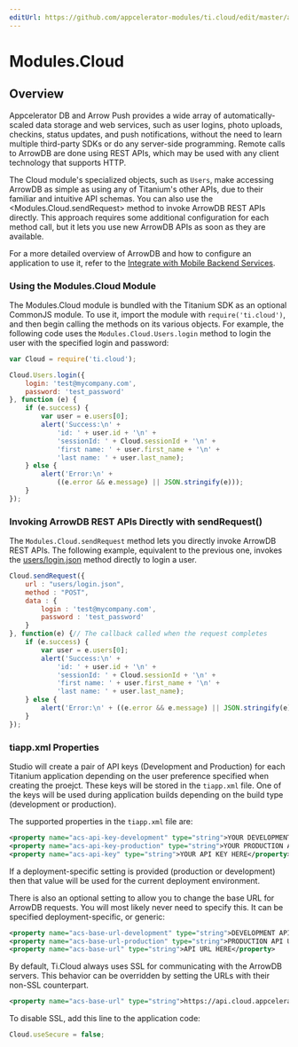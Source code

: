 ```yaml
---
editUrl: https://github.com/appcelerator-modules/ti.cloud/edit/master/apidoc/Cloud.yml
---
```

# Modules.Cloud

<TypeHeader/>

## Overview

Appcelerator DB and Arrow Push provides a wide array of automatically-scaled data storage
and web services, such as user logins, photo uploads, checkins, status updates, and push 
notifications, without the need to learn multiple third-party SDKs or do any 
server-side programming. Remote calls to ArrowDB are done using REST APIs, which may be used with any
client technology that supports HTTP.

The Cloud module's specialized objects, such as `Users`, make accessing 
ArrowDB as simple as using any of Titanium's other APIs, due to their familiar and intuitive API schemas.
You can also use the <Modules.Cloud.sendRequest> method to invoke 
ArrowDB REST APIs directly. This approach requires some additional configuration for each method call,
but it lets you use new ArrowDB APIs as soon as they are available.

For a more detailed overview of ArrowDB and how to configure an application to use it, refer to the
[Integrate with Mobile Backend Services](https://docs.appcelerator.com/platform/latest/#!/guide/Integrate_with_Mobile_Backend_Services).
    
### Using the Modules.Cloud Module

The Modules.Cloud module is bundled with the Titanium SDK as an optional CommonJS module. 
To use it, import the module with `require('ti.cloud')`, and then begin calling the methods 
on its various objects. For example, the following code uses the `Modules.Cloud.Users.login` 
method to login the user with the specified login and password:

``` js
var Cloud = require('ti.cloud');

Cloud.Users.login({
    login: 'test@mycompany.com',
    password: 'test_password'
}, function (e) {
    if (e.success) {
        var user = e.users[0];
        alert('Success:\n' +
            'id: ' + user.id + '\n' +
            'sessionId: ' + Cloud.sessionId + '\n' +
            'first name: ' + user.first_name + '\n' +
            'last name: ' + user.last_name);
    } else {
        alert('Error:\n' +
            ((e.error && e.message) || JSON.stringify(e)));
    }
});
```

### Invoking ArrowDB REST APIs Directly with sendRequest()

The `Modules.Cloud.sendRequest` method lets you directly invoke ArrowDB REST APIs. The following example,
equivalent to the previous one, invokes the [users/login.json](https://docs.appcelerator.com/arrowdb/latest/#!/api/Users-method-login) 
method directly to login a user.

``` js
Cloud.sendRequest({
    url : "users/login.json",
    method : "POST",
    data : {
        login : 'test@mycompany.com',
        password : 'test_password'
    }
}, function(e) {// The callback called when the request completes
    if (e.success) {
        var user = e.users[0];
        alert('Success:\n' + 
            'id: ' + user.id + '\n' + 
            'sessionId: ' + Cloud.sessionId + '\n' + 
            'first name: ' + user.first_name + '\n' + 
            'last name: ' + user.last_name);
    } else {
        alert('Error:\n' + ((e.error && e.message) || JSON.stringify(e)));
    }
});
```

### tiapp.xml Properties

Studio will create a pair of API keys (Development and Production) for each Titanium
application depending on the user preference specified when creating the proejct. These keys
will be stored in the `tiapp.xml` file.  One of the keys will be used during application
builds depending on the build type (development or production).

The supported properties in the `tiapp.xml` file are:

``` xml
<property name="acs-api-key-development" type="string">YOUR DEVELOPMENT API KEY HERE</property>
<property name="acs-api-key-production" type="string">YOUR PRODUCTION API KEY HERE</property>
<property name="acs-api-key" type="string">YOUR API KEY HERE</property>
```

If a deployment-specific setting is provided (production or development) then that value will
be used for the current deployment environment.

There is also an optional setting to allow you to change the base URL for ArrowDB requests. You 
will most likely never need to specify this. It can be specified deployment-specific, or
generic:

``` xml
<property name="acs-base-url-development" type="string">DEVELOPMENT API URL HERE</property>
<property name="acs-base-url-production" type="string">PRODUCTION API URL HERE</property>
<property name="acs-base-url" type="string">API URL HERE</property>
```

By default, Ti.Cloud always uses SSL for communicating with the ArrowDB servers. This behavior can be overridden
by setting the URLs with their non-SSL counterpart.

``` xml
<property name="acs-base-url" type="string">https://api.cloud.appcelerator.com</property>
```

To disable SSL, add this line to the application code:

``` js
Cloud.useSecure = false;
```

<ApiDocs/>
